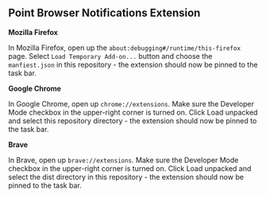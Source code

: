 ## Point Browser Notifications Extension

**Mozilla Firefox**

In Mozilla Firefox, open up the `about:debugging#/runtime/this-firefox` page. Select `Load Temporary Add-on...` button and choose the `manfiest.json` in this repository - the extension should now be pinned to the task bar.

**Google Chrome**

In Google Chrome, open up `chrome://extensions`. Make sure the Developer Mode checkbox in the upper-right corner is turned on. Click Load unpacked and select this repository directory - the extension should now be pinned to the task bar.

**Brave**

In Brave, open up `brave://extensions`. Make sure the Developer Mode checkbox in the upper-right corner is turned on. Click Load unpacked and select the dist directory in this repository - the extension should now be pinned to the task bar.
